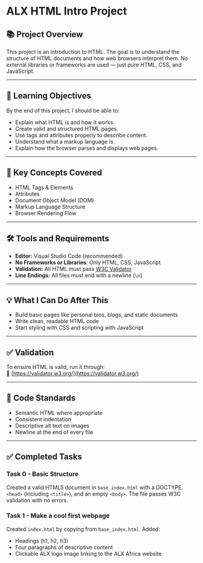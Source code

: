 # ALX HTML Intro Project

## 📚 Project Overview

This project is an introduction to HTML. The goal is to understand the structure of HTML documents and how web browsers interpret them. No external libraries or frameworks are used — just pure HTML, CSS, and JavaScript.

---

## 🎯 Learning Objectives

By the end of this project, I should be able to:

- Explain what HTML is and how it works.
- Create valid and structured HTML pages.
- Use tags and attributes properly to describe content.
- Understand what a markup language is.
- Explain how the browser parses and displays web pages.

---

## 🧠 Key Concepts Covered

- HTML Tags & Elements
- Attributes
- Document Object Model (DOM)
- Markup Language Structure
- Browser Rendering Flow

---

## 🛠️ Tools and Requirements

- **Editor:** Visual Studio Code (recommended)
- **No Frameworks or Libraries**: Only HTML, CSS, JavaScript
- **Validation:** All HTML must pass [W3C Validator](https://validator.w3.org/)
- **Line Endings:** All files must end with a newline (`\n`)

---

## 💡 What I Can Do After This

- Build basic pages like personal bios, blogs, and static documents
- Write clean, readable HTML code
- Start styling with CSS and scripting with JavaScript

---

## ✅ Validation

To ensure HTML is valid, run it through:  
🔗 [https://validator.w3.org/](https://validator.w3.org/)

---

## 🧼 Code Standards

- Semantic HTML where appropriate
- Consistent indentation
- Descriptive alt text on images
- Newline at the end of every file

---

## ✅ Completed Tasks

### Task 0 - Basic Structure

Created a valid HTML5 document in `base_index.html` with a DOCTYPE, `<head>` (including `<title>`), and an empty `<body>`. The file passes W3C validation with no errors.

### Task 1 - Make a cool first webpage

Created `index.html` by copying from `base_index.html`. Added:

- Headings (h1, h2, h3)
- Four paragraphs of descriptive content
- Clickable ALX logo image linking to the ALX Africa website
